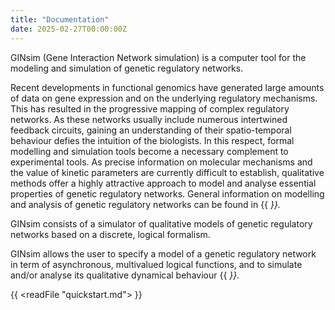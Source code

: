 ```yaml
---
title: "Documentation"
date: 2025-02-27T00:00:00Z
---
```


GINsim (Gene Interaction Network simulation) is a computer tool for the modeling and simulation of genetic regulatory networks.

Recent developments in functional genomics have generated large amounts of data on gene expression and on the underlying regulatory mechanisms. This has resulted in the progressive mapping of complex regulatory networks. As these networks usually include numerous intertwined feedback circuits, gaining an understanding of their spatio-temporal behaviour defies the intuition of the biologists. In this respect, formal modelling and simulation tools become a necessary complement to experimental tools. As precise information on molecular mechanisms and the value of kinetic parameters are currently difficult to establish, qualitative methods offer a highly attractive approach to model and analyse essential properties of genetic regulatory networks.
General information on modelling and analysis of genetic regulatory networks can be found in {{ <cite deJong2002> }}.

GINsim consists of a simulator of qualitative models of genetic regulatory networks based on a discrete, logical formalism.

GINsim allows the user to specify a model of a genetic regulatory network in term of asynchronous, multivalued logical functions, and to simulate and/or analyse its qualitative dynamical behaviour {{ <cite Chaouiya2012> }}.


{{ <readFile "quickstart.md"> }}
